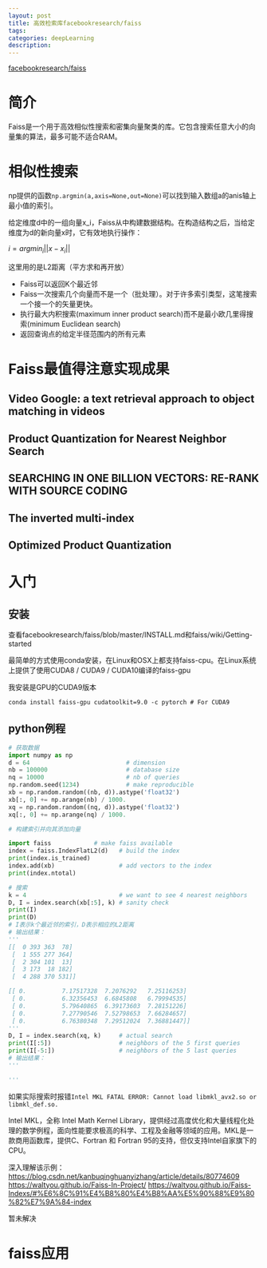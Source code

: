 ```yaml
---
layout: post
title: 高效检索库facebookresearch/faiss
tags:
categories: deepLearning
description:
---
```


[facebookresearch/faiss](https://github.com/facebookresearch/faiss)

# 简介

Faiss是一个用于高效相似性搜索和密集向量聚类的库。它包含搜索任意大小的向量集的算法，最多可能不适合RAM。

# 相似性搜索

np提供的函数`np.argmin(a,axis=None,out=None)`可以找到输入数组a的anis轴上最小值的索引。

给定维度d中的一组向量x_i，Faiss从中构建数据结构。在构造结构之后，当给定维度为d的新向量x时，它有效地执行操作：

$i = argmin_i || x - x_i ||$

这里用的是L2距离（平方求和再开放）

* Faiss可以返回K个最近邻
* Faiss一次搜索几个向量而不是一个（批处理）。对于许多索引类型，这笔搜索一个接一个的矢量更快。
* 执行最大内积搜索(maximum inner product search)而不是最小欧几里得搜索(minimum Euclidean search)
* 返回查询点的给定半径范围内的所有元素

# Faiss最值得注意实现成果
## Video Google: a text retrieval approach to object matching in videos
## Product Quantization for Nearest Neighbor Search
## SEARCHING IN ONE BILLION VECTORS: RE-RANK WITH SOURCE CODING
## The inverted multi-index
## Optimized Product Quantization

# 入门

## 安装

查看facebookresearch/faiss/blob/master/INSTALL.md和faiss/wiki/Getting-started

最简单的方式使用conda安装，在Linux和OSX上都支持faiss-cpu。在Linux系统上提供了使用CUDA8 / CUDA9 / CUDA10编译的faiss-gpu

我安装是GPU的CUDA9版本

`conda install faiss-gpu cudatoolkit=9.0 -c pytorch # For CUDA9`

## python例程

```python
# 获取数据
import numpy as np
d = 64                           # dimension
nb = 100000                      # database size
nq = 10000                       # nb of queries
np.random.seed(1234)             # make reproducible
xb = np.random.random((nb, d)).astype('float32')
xb[:, 0] += np.arange(nb) / 1000.
xq = np.random.random((nq, d)).astype('float32')
xq[:, 0] += np.arange(nq) / 1000.

# 构建索引并向其添加向量

import faiss            # make faiss available
index = faiss.IndexFlatL2(d)   # build the index
print(index.is_trained)
index.add(xb)                  # add vectors to the index
print(index.ntotal)

# 搜索
k = 4                          # we want to see 4 nearest neighbors
D, I = index.search(xb[:5], k) # sanity check
print(I)
print(D)
# I表示k个最近邻的索引，D表示相应的L2距离
# 输出结果：
'''
[[  0 393 363  78]
 [  1 555 277 364]
 [  2 304 101  13]
 [  3 173  18 182]
 [  4 288 370 531]]

[[ 0.          7.17517328  7.2076292   7.25116253]
 [ 0.          6.32356453  6.6845808   6.79994535]
 [ 0.          5.79640865  6.39173603  7.28151226]
 [ 0.          7.27790546  7.52798653  7.66284657]
 [ 0.          6.76380348  7.29512024  7.36881447]]
'''
D, I = index.search(xq, k)     # actual search
print(I[:5])                   # neighbors of the 5 first queries
print(I[-5:])                  # neighbors of the 5 last queries
# 输出结果：
'''

'''
```

如果实际搜索时报错`Intel MKL FATAL ERROR: Cannot load libmkl_avx2.so or libmkl_def.so.`

Intel MKL，全称 Intel Math Kernel Library，提供经过高度优化和大量线程化处理的数学例程，面向性能要求极高的科学、工程及金融等领域的应用。MKL是一款商用函数库，提供C、Fortran 和 Fortran 95的支持，但仅支持Intel自家旗下的CPU。

深入理解该示例：
https://blog.csdn.net/kanbuqinghuanyizhang/article/details/80774609
https://waltyou.github.io/Faiss-In-Project/
https://waltyou.github.io/Faiss-Indexs/#%E6%8C%91%E4%B8%80%E4%B8%AA%E5%90%88%E9%80%82%E7%9A%84-index


暂未解决

# faiss应用
